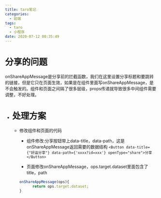 ```yaml
---
title: taro笔记
categories:
  - 前端
tags:
  - taro
  - 小程序
date: 2020-07-12 00:35:49
---
```

# 分享的问题
  onShareAppMessage是分享前的拦截函数，我们在这里设置分享标题和要跳转的链接，但是它只在页面生效，如果是在组件里面写onShareAppMessage，是不会触发的。组件和页面之间隔了很多层级，props传递就导致很多中间组件需要调整，不好处理。
  + # 处理方案
    + 修改组件和页面的代码
      - 组件修改:分享按钮带上data-title，data-path，这是onShareAppMessage返回需要的数据结构
      `<Button data-title={"好运分享"} data-path={'xxxx?id=xxx'} openType="share">分享</Button>`
        
      - 页面修改onShareAppMessage，ops.target.dataset里面包含了title，path
      ``` js
      onShareAppMessage(ops){
            return ops.target.dataset;
      }
      ```

